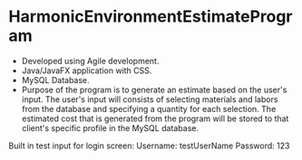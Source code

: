 # HarmonicEnvironmentEstimateProgram

* Developed using Agile development.
* Java/JavaFX application with CSS.
* MySQL Database.
* Purpose of the program is to generate an estimate based on the user's input. The user's input will consists of selecting materials and labors from the database and specifying a quantity for each selection.
The estimated cost that is generated from the program will be stored to that client's specific profile in the MySQL database.

Built in test input for login screen:
Username: testUserName
Password: 123
